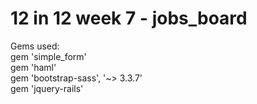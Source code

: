 # 12 in 12 week 7 - jobs_board

Gems used:  
gem 'simple_form'  
gem 'haml'  
gem 'bootstrap-sass', '~> 3.3.7'  
gem 'jquery-rails'  
